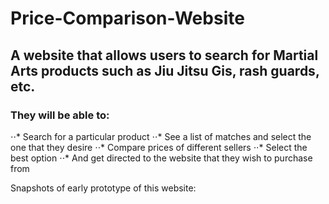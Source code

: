 # Price-Comparison-Website


## A website that allows users to search for Martial Arts products such as Jiu Jitsu Gis, rash guards, etc. 

### They will be able to:
⋅⋅* Search for a particular product
⋅⋅* See a list of matches and select the one that they desire
⋅⋅* Compare prices of different sellers
⋅⋅* Select the best option
⋅⋅* And get directed to the website that they wish to purchase from
  
Snapshots of early prototype of this website:
  
  
  
